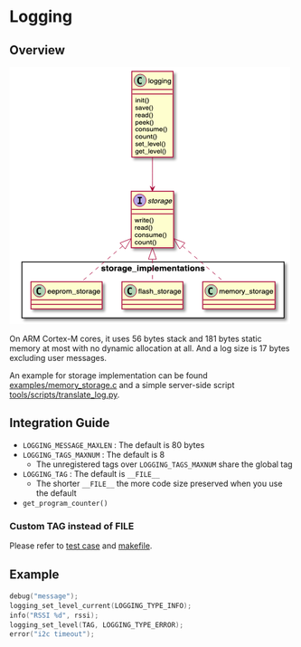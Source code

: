 # Logging

## Overview
![logging class diagram](../../docs/images/logging.png)

On ARM Cortex-M cores, it uses 56 bytes stack and 181 bytes static memory at
most with no dynamic allocation at all. And a log size is 17 bytes excluding
user messages.

An example for storage implementation can be found
[examples/memory_storage.c](../../examples/memory_storage.c) and a simple server-side
script [tools/scripts/translate_log.py](../../tools/scripts/translate_log.py).

## Integration Guide

* `LOGGING_MESSAGE_MAXLEN` : The default is 80 bytes
* `LOGGING_TAGS_MAXNUM` : The default is 8
  - The unregistered tags over `LOGGING_TAGS_MAXNUM` share the global tag
* `LOGGING_TAG` : The default is `__FILE__`
  - The shorter `__FILE__` the more code size preserved when you use the default
* `get_program_counter()`

### Custom TAG instead of __FILE__
Please refer to [test case](https://github.com/onkwon/libmcu/blob/master/tests/src/logging/logging_test.cpp#L10) and [makefile](https://github.com/onkwon/libmcu/blob/master/tests/runners/logging/logging.mk#L15).

## Example

```c
debug("message");
logging_set_level_current(LOGGING_TYPE_INFO);
info("RSSI %d", rssi);
logging_set_level(TAG, LOGGING_TYPE_ERROR);
error("i2c timeout");
```
